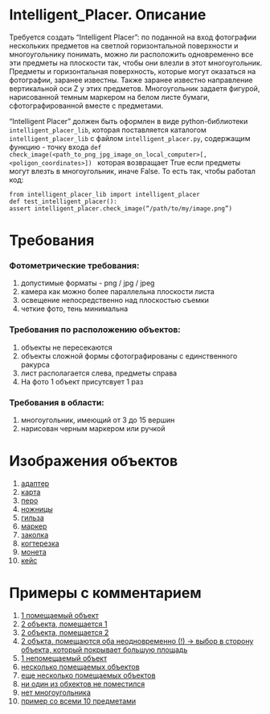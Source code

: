 # Intelligent_Placer. Описание

Требуется создать “Intelligent Placer”: по поданной на вход фотографии нескольких предметов на светлой горизонтальной поверхности и многоугольнику понимать, можно ли расположить одновременно все эти предметы на плоскости так, чтобы они влезли в этот многоугольник. Предметы и горизонтальная поверхность, которые могут оказаться на фотографии, заранее известны. Также заранее известно направление вертикальной оси Z у этих предметов. Многоугольник задаетя фигурой, нарисованной темным маркером на белом листе бумаги, сфотографированной вместе с предметами. 

“Intelligent Placer” должен быть оформлен в виде python-библиотеки `intelligent_placer_lib`, которая поставляется каталогом `intelligent_placer_lib` с файлом `intelligent_placer.py`, содержащим функцию - точку входа 
`def check_image(<path_to_png_jpg_image_on_local_computer>[, <poligon_coordinates>]) `
которая возвращает True если предметы могут влезть в многоугольник, иначе False. То есть так, чтобы работал код:

```
from intelligent_placer_lib import intelligent_placer 
def test_intelligent_placer(): 
assert intelligent_placer.check_image(“/path/to/my/image.png”) 
```

# Требования
### Фотометрические требования:
  1. допустимые форматы -  png / jpg / jpeg
  1. камера как можно более параллельна плоскости листа
  1. освещение непосредственно над плоскостью съемки
  1. четкие фото, тень минимальна
### Требования по расположению объектов:
  1. объекты не пересекаются
  1. объекты сложной формы сфотографированы с единственного ракурса
  1. лист располагается слева, предметы справа
  1. На фото 1 объект присутсвует 1 раз
### Требования в области:
  1. многоугольник, имеющий от 3 до 15 вершин
  1. нарисован черным маркером или ручкой

# Изображения объектов
  1. [адаптер](https://github.com/bolshakova-anna/Intelligent_Placer/blob/develop/data/objects/adapter.jpg)
  1. [карта](https://github.com/bolshakova-anna/Intelligent_Placer/blob/develop/data/objects/card.jpeg)
  1. [перо](https://github.com/bolshakova-anna/Intelligent_Placer/blob/develop/data/objects/wacompen.jpeg)
  1. [ножницы](https://github.com/bolshakova-anna/Intelligent_Placer/blob/develop/data/objects/snip.jpg)
  1. [гильза](https://github.com/bolshakova-anna/Intelligent_Placer/blob/develop/data/objects/sleeve.jpg)
  1. [маркер](https://github.com/bolshakova-anna/Intelligent_Placer/blob/develop/data/objects/pen.jpg)
  1. [заколка](https://github.com/bolshakova-anna/Intelligent_Placer/blob/develop/data/objects/hairpin.jpeg)
  1. [когтерезка](https://github.com/bolshakova-anna/Intelligent_Placer/blob/develop/data/objects/cutter.jpg)
  1. [монета](https://github.com/bolshakova-anna/Intelligent_Placer/blob/develop/data/objects/coin.jpg)
  1. [кейс](https://github.com/bolshakova-anna/Intelligent_Placer/blob/develop/data/objects/case.jpg)

# Примеры с комментарием
  1. [1 помещаемый объект](https://github.com/bolshakova-anna/Intelligent_Placer/tree/develop/data/examples/1)
  1. [2 объекта, помещается 1](https://github.com/bolshakova-anna/Intelligent_Placer/tree/develop/data/examples/2)
  1. [2 объекта, помещается 2](https://github.com/bolshakova-anna/Intelligent_Placer/tree/develop/data/examples/3)
  1. [2 объкта, помещаются оба неодновременно (!) -> выбор в сторону объекта, который покрывает большую площадь](https://github.com/bolshakova-anna/Intelligent_Placer/tree/develop/data/examples/4)
  1. [1 непомещаемый объект](https://github.com/bolshakova-anna/Intelligent_Placer/tree/develop/data/examples/5)
  1. [несколько помещаемых объектов](https://github.com/bolshakova-anna/Intelligent_Placer/tree/develop/data/examples/6)
  1. [еще несколько помещаемых объектов](https://github.com/bolshakova-anna/Intelligent_Placer/tree/develop/data/examples/7)
  1. [ни один из обхектов не поместился](https://github.com/bolshakova-anna/Intelligent_Placer/tree/develop/data/examples/8)
  1. [нет многоугольника](https://github.com/bolshakova-anna/Intelligent_Placer/tree/develop/data/examples/9)
  1. [пример со всеми 10 предметами](https://github.com/bolshakova-anna/Intelligent_Placer/tree/develop/data/examples/10)
  
